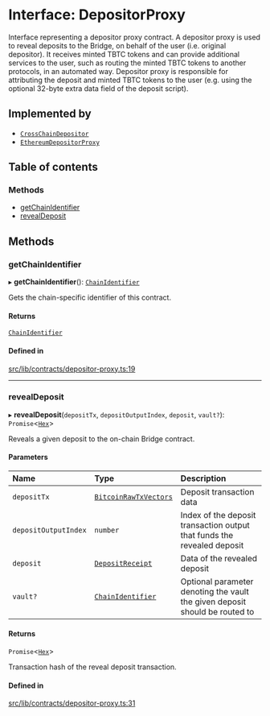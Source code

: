 # Interface: DepositorProxy

Interface representing a depositor proxy contract. A depositor proxy
is used to reveal deposits to the Bridge, on behalf of the user
(i.e. original depositor). It receives minted TBTC tokens and can provide
additional services to the user, such as routing the minted TBTC tokens to
another protocols, in an automated way. Depositor proxy is responsible for
attributing the deposit and minted TBTC tokens to the user (e.g. using the
optional 32-byte extra data field of the deposit script).

## Implemented by

- [`CrossChainDepositor`](../classes/CrossChainDepositor.md)
- [`EthereumDepositorProxy`](../classes/EthereumDepositorProxy.md)

## Table of contents

### Methods

- [getChainIdentifier](DepositorProxy.md#getchainidentifier)
- [revealDeposit](DepositorProxy.md#revealdeposit)

## Methods

### getChainIdentifier

▸ **getChainIdentifier**(): [`ChainIdentifier`](ChainIdentifier.md)

Gets the chain-specific identifier of this contract.

#### Returns

[`ChainIdentifier`](ChainIdentifier.md)

#### Defined in

[src/lib/contracts/depositor-proxy.ts:19](https://github.com/keep-network/tbtc-v2/blob/main/typescript/src/lib/contracts/depositor-proxy.ts#L19)

___

### revealDeposit

▸ **revealDeposit**(`depositTx`, `depositOutputIndex`, `deposit`, `vault?`): `Promise`\<[`Hex`](../classes/Hex.md)\>

Reveals a given deposit to the on-chain Bridge contract.

#### Parameters

| Name | Type | Description |
| :------ | :------ | :------ |
| `depositTx` | [`BitcoinRawTxVectors`](BitcoinRawTxVectors.md) | Deposit transaction data |
| `depositOutputIndex` | `number` | Index of the deposit transaction output that funds the revealed deposit |
| `deposit` | [`DepositReceipt`](DepositReceipt.md) | Data of the revealed deposit |
| `vault?` | [`ChainIdentifier`](ChainIdentifier.md) | Optional parameter denoting the vault the given deposit should be routed to |

#### Returns

`Promise`\<[`Hex`](../classes/Hex.md)\>

Transaction hash of the reveal deposit transaction.

#### Defined in

[src/lib/contracts/depositor-proxy.ts:31](https://github.com/keep-network/tbtc-v2/blob/main/typescript/src/lib/contracts/depositor-proxy.ts#L31)
